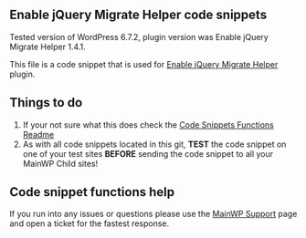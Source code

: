 ## Enable jQuery Migrate Helper code snippets

Tested version of WordPress 6.7.2, plugin version was Enable jQuery Migrate Helper 1.4.1.

This file is a code snippet that is used for [Enable jQuery Migrate Helper](https://wordpress.org/plugins/enable-jquery-migrate-helper/) plugin. 

## Things to do

1. If your not sure what this does check the [Code Snippets Functions Readme](https://github.com/mainwp/Code-Snippets-Functions/blob/master/README.md)
2. As with all code snippets located in this git, **TEST** the code snippet on one of your test sites **BEFORE** sending the code snippet to all your MainWP Child sites!

## Code snippet functions help

If you run into any issues or questions please use the [MainWP Support](https://mainwp.com/support/) page and open a ticket for the fastest response.
